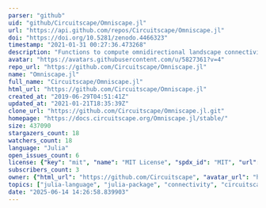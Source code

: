 ```yaml
---
parser: "github"
uid: "github/Circuitscape/Omniscape.jl"
url: "https://api.github.com/repos/Circuitscape/Omniscape.jl"
doi: "https://doi.org/10.5281/zenodo.4466323"
timestamp: "2021-01-31 00:27:36.473268"
description: "Functions to compute omnidirectional landscape connectivity using circuit theory and the Omniscape algorithm."
avatar: "https://avatars.githubusercontent.com/u/5827361?v=4"
repo_url: "https://github.com/Circuitscape/Omniscape.jl"
name: "Omniscape.jl"
full_name: "Circuitscape/Omniscape.jl"
html_url: "https://github.com/Circuitscape/Omniscape.jl"
created_at: "2019-06-29T04:51:41Z"
updated_at: "2021-01-21T18:35:39Z"
clone_url: "https://github.com/Circuitscape/Omniscape.jl.git"
homepage: "https://docs.circuitscape.org/Omniscape.jl/stable/"
size: 437090
stargazers_count: 18
watchers_count: 18
language: "Julia"
open_issues_count: 6
license: {"key": "mit", "name": "MIT License", "spdx_id": "MIT", "url": "https://api.github.com/licenses/mit", "node_id": "MDc6TGljZW5zZTEz"}
subscribers_count: 3
owner: {"html_url": "https://github.com/Circuitscape", "avatar_url": "https://avatars.githubusercontent.com/u/5827361?v=4", "login": "Circuitscape", "type": "Organization"}
topics: ["julia-language", "julia-package", "connectivity", "circuitscape", "circuit-analysis", "animal-movement", "landscape-ecology", "climate-change", "circuit-theory", "ecology"]
date: "2025-06-14 14:26:58.839903"
---
```

